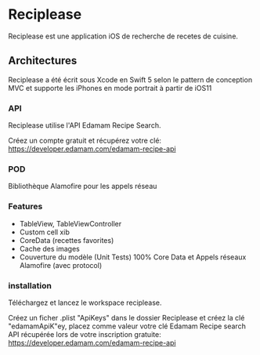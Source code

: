 # Reciplease

Reciplease est une application iOS de recherche de recetes de cuisine.

## Architectures

Reciplease a été écrit sous Xcode en Swift 5 selon le pattern de conception MVC et supporte les iPhones en mode portrait à partir de iOS11

### API

Reciplease utilise l'API Edamam Recipe Search.

Créez un compte gratuit et récupérez votre clé:
https://developer.edamam.com/edamam-recipe-api

### POD

Bibliothèque Alamofire pour les appels réseau

### Features

- TableView, TableViewController
- Custom cell xib
- CoreData (recettes favorites)
- Cache des images
- Couverture du modèle (Unit Tests) 100% Core Data et Appels réseaux Alamofire (avec protocol)

### installation

Téléchargez et lancez le workspace reciplease.

Créez un ficher .plist "ApiKeys" dans le dossier Reciplease et créez la clé "edamamApiK"ey, placez comme valeur votre clé Edamam Recipe search API récupérée lors de votre inscription gratuite:
https://developer.edamam.com/edamam-recipe-api



